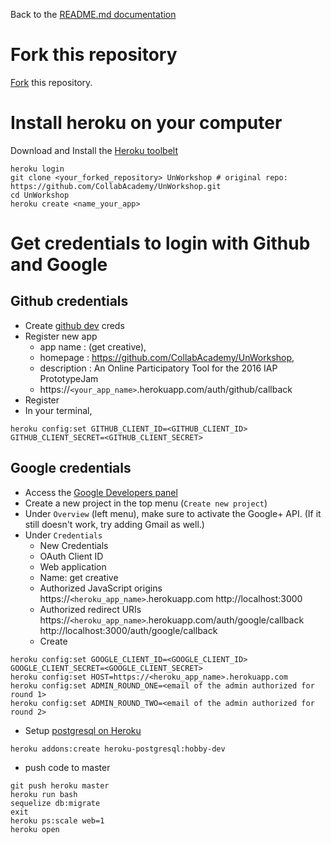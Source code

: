 Back to the [README.md documentation](https://github.com/CollabAcademy/UnWorkshop/blob/master/README.md)

# Fork this repository
[Fork](https://github.com/CollabAcademy/UnWorkshop#fork-destination-box) this repository.

# Install heroku on your computer
Download and Install the [Heroku toolbelt](https://toolbelt.heroku.com/)

```
heroku login
git clone <your_forked_repository> UnWorkshop # original repo: https://github.com/CollabAcademy/UnWorkshop.git
cd UnWorkshop
heroku create <name_your_app>
```

# Get credentials to login with Github and Google

## Github credentials

- Create [github dev](https://github.com/settings/developers) creds
- Register new app
    - app name : (get creative),
    - homepage : https://github.com/CollabAcademy/UnWorkshop,
    - description : An Online Participatory Tool for the 2016 IAP PrototypeJam
    - https://`<your_app_name>`.herokuapp.com/auth/github/callback
- Register
- In your terminal,
```
heroku config:set GITHUB_CLIENT_ID=<GITHUB_CLIENT_ID> GITHUB_CLIENT_SECRET=<GITHUB_CLIENT_SECRET>
```

## Google credentials
- Access the [Google Developers panel](https://console.developers.google.com)
- Create a new project in the top menu (`Create new project`)
- Under `Overview` (left menu), make sure to activate the Google+ API. (If it still doesn't work, try adding Gmail as well.)
- Under `Credentials`
  - New Credentials
  - OAuth Client ID
  - Web application
  - Name: get creative
  - Authorized JavaScript origins
    https://`<heroku_app_name>`.herokuapp.com
    http://localhost:3000
  - Authorized redirect URIs
    https://`<heroku_app_name>`.herokuapp.com/auth/google/callback
    http://localhost:3000/auth/google/callback
  - Create
```
heroku config:set GOOGLE_CLIENT_ID=<GOOGLE_CLIENT_ID> GOOGLE_CLIENT_SECRET=<GOOGLE_CLIENT_SECRET>
heroku config:set HOST=https://<heroku_app_name>.herokuapp.com
heroku config:set ADMIN_ROUND_ONE=<email of the admin authorized for round 1>
heroku config:set ADMIN_ROUND_TWO=<email of the admin authorized for round 2>
```
- Setup [postgresql on Heroku](https://devcenter.heroku.com/articles/heroku-postgresql)
```
heroku addons:create heroku-postgresql:hobby-dev
```
- push code to master
```
git push heroku master
heroku run bash
sequelize db:migrate
exit
heroku ps:scale web=1
heroku open
```
